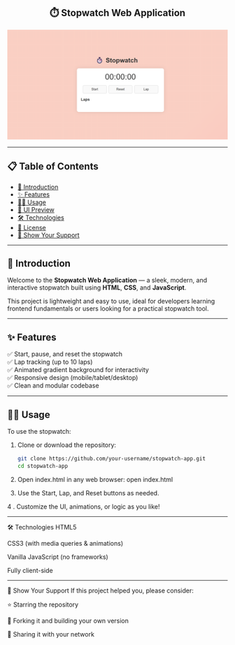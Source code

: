<h2 align="center">⏱️ Stopwatch Web Application</h2>

![alt text](image.png)

---

## 📋 Table of Contents

- [🚀 Introduction](#-introduction)
- [✨ Features](#-features)
- [🧑‍💻 Usage](#-usage)
- [🎨 UI Preview](#-ui-preview)
- [🛠 Technologies](#-technologies)
- [📄 License](#-license)
- [🌟 Show Your Support](#-show-your-support)

---

## 🚀 Introduction

Welcome to the **Stopwatch Web Application** — a sleek, modern, and interactive stopwatch built using **HTML**, **CSS**, and **JavaScript**.

This project is lightweight and easy to use, ideal for developers learning frontend fundamentals or users looking for a practical stopwatch tool.

---

## ✨ Features

✅ Start, pause, and reset the stopwatch  
✅ Lap tracking (up to 10 laps)  
✅ Animated gradient background for interactivity  
✅ Responsive design (mobile/tablet/desktop)  
✅ Clean and modular codebase  

---

## 🧑‍💻 Usage

To use the stopwatch:

1. Clone or download the repository:

   ```bash
   git clone https://github.com/your-username/stopwatch-app.git
   cd stopwatch-app


2. Open index.html in any web browser: 
    open  index.html



3. Use the Start, Lap, and Reset buttons as needed.

4 . Customize the UI, animations, or logic as you like!


---------------------------------------------------------------------

🛠 Technologies
HTML5

CSS3 (with media queries & animations)

Vanilla JavaScript (no frameworks)

Fully client-side


-----------------------------------------------------

🌟 Show Your Support
If this project helped you, please consider:

⭐️ Starring the repository

🔁 Forking it and building your own version

📢 Sharing it with your network





